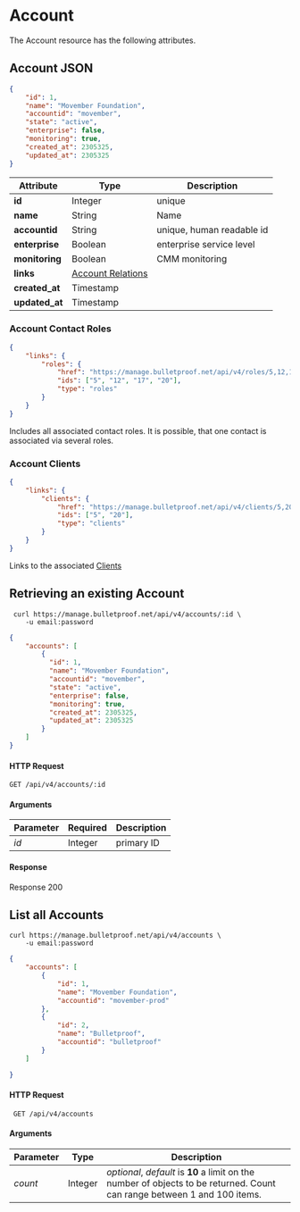 # Account

The Account resource has the following attributes.

## Account JSON

```json
{
    "id": 1,
    "name": "Movember Foundation",
    "accountid": "movember",
    "state": "active",
    "enterprise": false,
    "monitoring": true,
    "created_at": 2305325,
    "updated_at": 2305325
}
```

Attribute | Type | Description
--- | --- | ---
**id** | Integer | unique
**name** | String | Name
**accountid** | String | unique, human readable id
**enterprise** | Boolean | enterprise service level
**monitoring** | Boolean | CMM monitoring
**links** | [Account Relations](#account-contact-roles)
**created_at** | Timestamp |
**updated_at** | Timestamp |

### Account Contact Roles

```json
{
    "links": {
        "roles": {
            "href": "https://manage.bulletproof.net/api/v4/roles/5,12,17,20",
            "ids": ["5", "12", "17", "20"],
            "type": "roles"
        }
    }
}
```

Includes all associated contact roles. It is possible, that one contact is associated via several roles.

### Account Clients

```json
{
    "links": {
        "clients": {
            "href": "https://manage.bulletproof.net/api/v4/clients/5,20",
            "ids": ["5", "20"],
            "type": "clients"
        }
    }
}
```

Links to the associated [Clients](#client)

## Retrieving an existing Account

```curl
 curl https://manage.bulletproof.net/api/v4/accounts/:id \
    -u email:password
```

```json
{
    "accounts": [
        {
          "id": 1,
          "name": "Movember Foundation",
          "accountid": "movember",
          "state": "active",
          "enterprise": false,
          "monitoring": true,
          "created_at": 2305325,
          "updated_at": 2305325
        }
    ]
}
```

#### HTTP Request

``` GET /api/v4/accounts/:id ```

#### Arguments

Parameter | Required | Description
--- | --- | ---
*id* | Integer | primary ID

#### Response

Response 200

## List all Accounts

```curl
curl https://manage.bulletproof.net/api/v4/accounts \
    -u email:password
```

```json
{
    "accounts": [
        {
            "id": 1,
            "name": "Movember Foundation",
            "accountid": "movember-prod"
        },
        {
            "id": 2,
            "name": "Bulletproof",
            "accountid": "bulletproof"
        }
    ]

}
```
#### HTTP Request

``` GET /api/v4/accounts```

#### Arguments

Parameter | Type | Description
--- | --- | ---
*count* | Integer | *optional*, *default* is **10** a limit on the number of objects to be returned. Count can range between 1 and 100 items.
